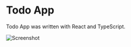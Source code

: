 # Todo App 

Todo App was written with React and TypeScript.


![Screenshot](https://raw.githubusercontent.com/ViktoriaSharpershape/typescript_TodoList/master/Screenshot.png)